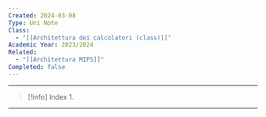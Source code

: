 ```yaml
---
Created: 2024-03-08
Type: Uni Note
Class:
  - "[[Architettura dei calcolatori (class)]]"
Academic Year: 2023/2024
Related:
  - "[[Architettura MIPS]]"
Completed: false
---
```

---

>[!info] Index
>1. 

---

